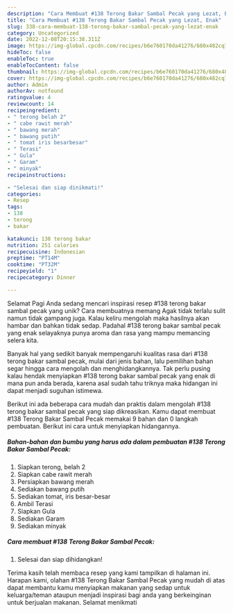 ```yaml
---
description: "Cara Membuat #138 Terong Bakar Sambal Pecak yang Lezat, Enak"
title: "Cara Membuat #138 Terong Bakar Sambal Pecak yang Lezat, Enak"
slug: 338-cara-membuat-138-terong-bakar-sambal-pecak-yang-lezat-enak
category: Uncategorized
date: 2022-12-08T20:15:38.311Z
image: https://img-global.cpcdn.com/recipes/b6e760170da41276/680x482cq70/138-terong-bakar-sambal-pecak-foto-resep-utama.jpg
hideToc: false
enableToc: true
enableTocContent: false
thumbnail: https://img-global.cpcdn.com/recipes/b6e760170da41276/680x482cq70/138-terong-bakar-sambal-pecak-foto-resep-utama.jpg
cover: https://img-global.cpcdn.com/recipes/b6e760170da41276/680x482cq70/138-terong-bakar-sambal-pecak-foto-resep-utama.jpg
author: Admin
authorAv: notfound
ratingvalue: 4
reviewcount: 14
recipeingredient:
- " terong belah 2"
- " cabe rawit merah"
- " bawang merah"
- " bawang putih"
- " tomat iris besarbesar"
- " Terasi"
- " Gula"
- " Garam"
- " minyak"
recipeinstructions:

- "Selesai dan siap dinikmati!"
categories:
- Resep
tags:
- 138
- terong
- bakar

katakunci: 138 terong bakar 
nutrition: 251 calories
recipecuisine: Indonesian
preptime: "PT14M"
cooktime: "PT32M"
recipeyield: "1"
recipecategory: Dinner

---
```



Selamat Pagi Anda sedang mencari inspirasi resep #138 terong bakar sambal pecak yang unik? Cara membuatnya memang Agak tidak terlalu sulit namun tidak gampang juga. Kalau keliru mengolah maka hasilnya akan hambar dan bahkan tidak sedap. Padahal #138 terong bakar sambal pecak yang enak selayaknya punya aroma dan rasa yang mampu memancing selera kita.




Banyak hal yang sedikit banyak mempengaruhi kualitas rasa dari #138 terong bakar sambal pecak, mulai dari jenis bahan, lalu pemilihan bahan segar hingga cara mengolah dan menghidangkannya. Tak perlu pusing kalau hendak menyiapkan #138 terong bakar sambal pecak yang enak di mana pun anda berada, karena asal sudah tahu triknya maka hidangan ini dapat menjadi suguhan istimewa.


Berikut ini ada beberapa cara mudah dan praktis dalam mengolah #138 terong bakar sambal pecak yang siap dikreasikan. Kamu dapat membuat #138 Terong Bakar Sambal Pecak memakai 9 bahan dan 0 langkah pembuatan. Berikut ini cara untuk menyiapkan hidangannya.

<!--inarticleads1-->

##### Bahan-bahan dan bumbu yang harus ada dalam pembuatan #138 Terong Bakar Sambal Pecak:

1. Siapkan  terong, belah 2
1. Siapkan  cabe rawit merah
1. Persiapkan  bawang merah
1. Sediakan  bawang putih
1. Sediakan  tomat, iris besar-besar
1. Ambil  Terasi
1. Siapkan  Gula
1. Sediakan  Garam
1. Sediakan  minyak




<!--inarticleads2-->

##### Cara membuat #138 Terong Bakar Sambal Pecak:


1. Selesai dan siap dihidangkan!



Terima kasih telah membaca resep yang kami tampilkan di halaman ini. Harapan kami, olahan #138 Terong Bakar Sambal Pecak yang mudah di atas dapat membantu kamu menyiapkan makanan yang sedap untuk keluarga/teman ataupun menjadi inspirasi bagi anda yang berkeinginan untuk berjualan makanan. Selamat menikmati

